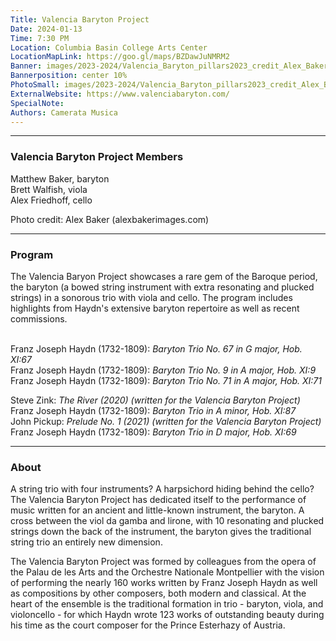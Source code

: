 ```yaml
---
Title: Valencia Baryton Project
Date: 2024-01-13
Time: 7:30 PM
Location: Columbia Basin College Arts Center
LocationMapLink: https://goo.gl/maps/BZDawJuNMRM2
Banner: images/2023-2024/Valencia_Baryton_pillars2023_credit_Alex_Baker_4x3_1920.jpg
Bannerposition: center 10%
PhotoSmall: images/2023-2024/Valencia_Baryton_pillars2023_credit_Alex_Baker_4x3_400.jpg
ExternalWebsite: https://www.valenciabaryton.com/
SpecialNote:
Authors: Camerata Musica
---
```


---

### Valencia Baryton Project Members

Matthew Baker, baryton <br/>
Brett Walfish, viola <br/>
Alex Friedhoff, cello <br/>

Photo credit: Alex Baker (alexbakerimages.com)

---

### Program

The Valencia Baryon Project showcases a rare gem of the Baroque period, the baryton (a bowed string instrument with extra resonating and plucked strings) in a sonorous trio with viola and cello.  The program includes highlights from Haydn's extensive baryton repertoire as well as recent commissions.  
<br/>


Franz Joseph Haydn (1732-1809):  *Baryton Trio No. 67 in G major, Hob. XI:67* <br/>
Franz Joseph Haydn (1732-1809):  *Baryton Trio No. 9 in A major, Hob. XI:9* <br/>
Franz Joseph Haydn (1732-1809):  *Baryton Trio No. 71 in A major, Hob. XI:71* <br/>

Steve Zink:  *The River (2020) (written for the Valencia Baryton Project)* <br/>
Franz Joseph Haydn (1732-1809):  *Baryton Trio in A minor, Hob. XI:87* <br/>
John Pickup:  *Prelude No. 1 (2021) (written for the Valencia Baryton Project)* <br/>
Franz Joseph Haydn (1732-1809):  *Baryton Trio in D major, Hob. XI:69* <br/>

---

### About

A string trio with four instruments? A harpsichord hiding behind the cello? The Valencia Baryton Project has dedicated itself to the performance of music written for an ancient and little-known instrument, the baryton. A cross between the viol da gamba and lirone, with 10 resonating and plucked strings down the back of the instrument, the baryton gives the traditional string trio an entirely new dimension.

The Valencia Baryton Project was formed by colleagues from the opera of the Palau de les Arts and the Orchestre Nationale Montpellier with the vision of performing the nearly 160 works written by Franz Joseph Haydn as well as compositions by other composers, both modern and classical. At the heart of the ensemble is the traditional formation in trio - baryton, viola, and violoncello - for which Haydn wrote 123 works of outstanding beauty during his time as the court composer for the Prince Esterhazy of Austria. 


